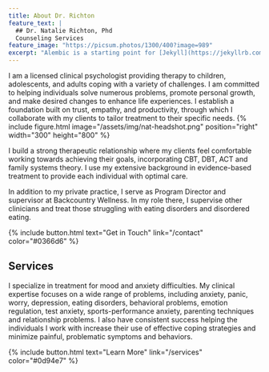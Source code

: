```yaml
---
title: About Dr. Richton
feature_text: |
  ## Dr. Natalie Richton, Phd
  Counseling Services 
feature_image: "https://picsum.photos/1300/400?image=989"
excerpt: "Alembic is a starting point for [Jekyll](https://jekyllrb.com/) projects. Rather than starting from scratch, this boilerplate is designed to get the ball rolling immediately. Install it, configure it, tweak it, push it."
---
```


I am a licensed clinical psychologist providing therapy to children, adolescents, and adults coping with a variety of challenges. I am committed to helping individuals solve numerous problems, promote personal growth, and make desired changes to enhance life experiences. I establish a foundation built on trust, empathy, and productivity, through which I collaborate with my clients to tailor treatment to their specific needs. 
{% include figure.html image="/assets/img/nat-headshot.png" position="right" width="300" height="800" %}

I build a strong therapeutic relationship where my clients feel comfortable working towards achieving their goals, incorporating CBT, DBT, ACT and family systems theory. I use my extensive background in evidence-based treatment to provide each individual with optimal care.

In addition to my private practice, I serve as Program Director and supervisor at Backcountry Wellness. In my role there, I supervise other clinicians and treat those struggling with eating disorders and disordered eating.

{% include button.html text="Get in Touch" link="/contact" color="#0366d6" %}

## Services

I specialize in treatment for mood and anxiety difficulties. My clinical expertise focuses on a wide range of problems, including anxiety, panic, worry, depression, eating disorders, behavioral problems, emotion regulation, test anxiety, sports-performance anxiety, parenting techniques and relationship problems. I also have consistent success helping the individuals I work with increase their use of effective coping strategies and minimize painful, problematic symptoms and behaviors.

{% include button.html text="Learn More" link="/services" color="#0d94e7" %} 